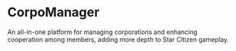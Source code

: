 # CorpoManager
An all-in-one platform for managing corporations and enhancing cooperation among members, adding more depth to Star Citizen gameplay.
